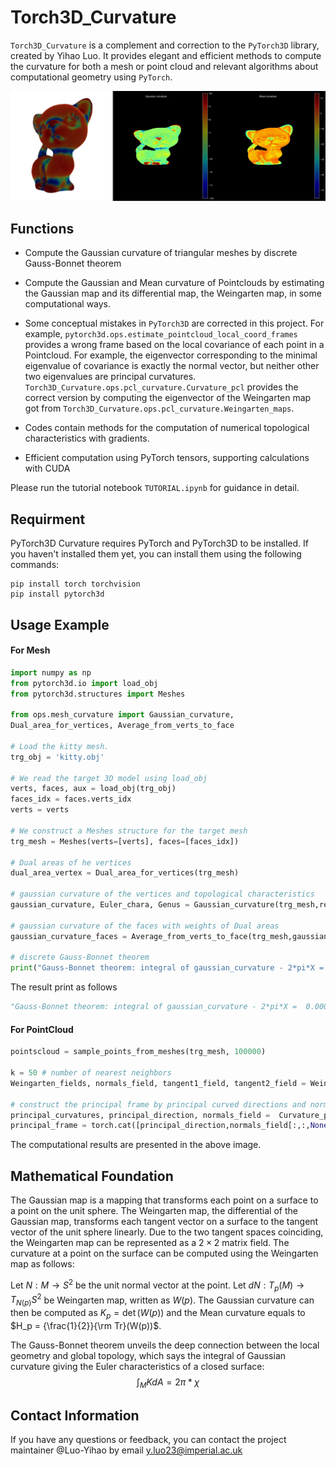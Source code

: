 # Torch3D_Curvature

`Torch3D_Curvature` is a complement and correction to the `PyTorch3D` library, created by Yihao Luo. It provides elegant and efficient methods to compute the curvature for both a mesh or point cloud and relevant algorithms about computational geometry using `PyTorch`.


![Gaussian Curvatures of the Mesh of Kitty](images/Kitty_curvature.jpg "Gaussian Curvatures of the mesh of Kitty by Torch3D_Curvature")
## Functions 

- Compute the Gaussian curvature of triangular meshes by discrete Gauss-Bonnet theorem
- Compute the Gaussian and Mean curvature of Pointclouds by estimating the Gaussian map and its differential map, the Weingarten map, in some computational ways.
-  Some conceptual mistakes in `PyTorch3D` are corrected in this 
  project. For example, `pytorch3d.ops.estimate_pointcloud_local_coord_frames` provides a wrong frame based on the local covariance of each point in a Pointcloud. For example, the eigenvector corresponding to the minimal eigenvalue of covariance is exactly the normal vector, but neither other two eigenvalues are principal curvatures. `Torch3D_Curvature.ops.pcl_curvature.Curvature_pcl` provides the correct version by computing the eigenvector of the Weingarten map got from `Torch3D_Curvature.ops.pcl_curvature.Weingarten_maps`.

- Codes contain methods for the computation of numerical topological characteristics with gradients.
- Efficient computation using PyTorch tensors, supporting calculations with CUDA 

Please run the tutorial notebook ```TUTORIAL.ipynb``` for guidance in detail.
  
## Requirment

PyTorch3D Curvature requires PyTorch and PyTorch3D to be installed. If you haven't installed them yet, you can install them using the following commands:

```shell
pip install torch torchvision
pip install pytorch3d
```


## Usage Example 

#### For Mesh

```Python
import numpy as np
from pytorch3d.io import load_obj
from pytorch3d.structures import Meshes

from ops.mesh_curvature import Gaussian_curvature, 
Dual_area_for_vertices, Average_from_verts_to_face

# Load the kitty mesh.
trg_obj = 'kitty.obj'

# We read the target 3D model using load_obj
verts, faces, aux = load_obj(trg_obj)
faces_idx = faces.verts_idx
verts = verts

# We construct a Meshes structure for the target mesh
trg_mesh = Meshes(verts=[verts], faces=[faces_idx])

# Dual areas of he vertices
dual_area_vertex = Dual_area_for_vertices(trg_mesh)

# gaussian curvature of the vertices and topological characteristics
gaussian_curvature, Euler_chara, Genus = Gaussian_curvature(trg_mesh,return_topology=True)

# gaussian curvature of the faces with weights of Dual areas
gaussian_curvature_faces = Average_from_verts_to_face(trg_mesh,gaussian_curvature.T).cpu().numpy()

# discrete Gauss-Bonnet theorem
print("Gauss-Bonnet theorem: integral of gaussian_curvature - 2*pi*X = ",(gaussian_curvature*dual_area_vertex).sum().cpu().numpy() - 2*np.pi*mesh_np.euler_number)
```
The result print as follows
```Python
"Gauss-Bonnet theorem: integral of gaussian_curvature - 2*pi*X =  0.000017"
```

#### For PointCloud

```Python
pointscloud = sample_points_from_meshes(trg_mesh, 100000)

k = 50 # number of nearest neighbors
Weingarten_fields, normals_field, tangent1_field, tangent2_field = Weingarten_maps(pointscloud,k)

# construct the principal frame by principal curved directions and normals
principal_curvatures, principal_direction, normals_field =  Curvature_pcl(pointscloud,k,return_princpals=True)
principal_frame = torch.cat([principal_direction,normals_field[:,:,None,:]],dim=-2)
```
The computational results are presented in the above image. 

## Mathematical Foundation

The Gaussian map is a mapping that transforms each point on a surface to a point on the unit sphere. The Weingarten map, the differential of the Gaussian map, transforms each tangent vector on a surface to the tangent vector of the unit sphere linearly. Due to the two tangent spaces coinciding, the Weingarten map can be represented as a $2\times2$ matrix field.  The curvature at a point on the surface can be computed using the Weingarten map as follows:

Let $N:M\to S^2$ be the unit normal vector at the point.
Let $dN: T_p(M)\to T_{N(p)}S^2$ be Weingarten map, written as $W(p)$.
The Gaussian curvature can then be computed as $K_p = \det(W(p))$ and the Mean curvature equals to $H_p = {\frac{1}{2}}{\rm Tr}(W(p))$.

The Gauss-Bonnet theorem unveils the deep connection between the local geometry and global topology, which says the integral of Gaussian curvature giving the Euler characteristics of a closed surface: 
$$\int_M KdA = 2\pi* \chi$$


## Contact Information
If you have any questions or feedback, you can contact the project maintainer @Luo-Yihao by email y.luo23@imperial.ac.uk

